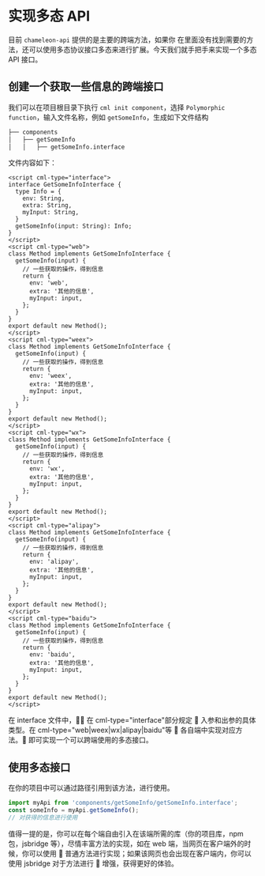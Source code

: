 # 实现多态 API

目前 `chameleon-api` 提供的是主要的跨端方法，如果你 在里面没有找到需要的方法，还可以使用多态协议接口多态来进行扩展。今天我们就手把手来实现一个多态 API 接口。

## 创建一个获取一些信息的跨端接口

我们可以在项目根目录下执行 `cml init component`，选择 `Polymorphic function`，输入文件名称，例如 `getSomeInfo`，生成如下文件结构

```bash
├── components
│   ├── getSomeInfo
│   │   ├── getSomeInfo.interface
```

文件内容如下：

```vue
<script cml-type="interface">
interface GetSomeInfoInterface {
  type Info = {
    env: String,
    extra: String,
    myInput: String,
  }
  getSomeInfo(input: String): Info;
}
</script>
<script cml-type="web">
class Method implements GetSomeInfoInterface {
  getSomeInfo(input) {
    // 一些获取的操作，得到信息
    return {
      env: 'web',
      extra: '其他的信息',
      myInput: input,
    };
  }
}
export default new Method();
</script>
<script cml-type="weex">
class Method implements GetSomeInfoInterface {
  getSomeInfo(input) {
    // 一些获取的操作，得到信息
    return {
      env: 'weex',
      extra: '其他的信息',
      myInput: input,
    };
  }
}
export default new Method();
</script>
<script cml-type="wx">
class Method implements GetSomeInfoInterface {
  getSomeInfo(input) {
    // 一些获取的操作，得到信息
    return {
      env: 'wx',
      extra: '其他的信息',
      myInput: input,
    };
  }
}
export default new Method();
</script>
<script cml-type="alipay">
class Method implements GetSomeInfoInterface {
  getSomeInfo(input) {
    // 一些获取的操作，得到信息
    return {
      env: 'alipay',
      extra: '其他的信息',
      myInput: input,
    };
  }
}
export default new Method();
</script>
<script cml-type="baidu">
class Method implements GetSomeInfoInterface {
  getSomeInfo(input) {
    // 一些获取的操作，得到信息
    return {
      env: 'baidu',
      extra: '其他的信息',
      myInput: input,
    };
  }
}
export default new Method();
</script>
```

在 interface 文件中， 在 cml-type="interface"部分规定  入参和出参的具体类型。在 cml-type="web|weex|wx|alipay|baidu"等  各自端中实现对应方法。 即可实现一个可以跨端使用的多态接口。

## 使用多态接口

在你的项目中可以通过路径引用到该方法，进行使用。

```javascript
import myApi from 'components/getSomeInfo/getSomeInfo.interface';
const someInfo = myApi.getSomeInfo();
// 对获得的信息进行使用
```

值得一提的是，你可以在每个端自由引入在该端所需的库（你的项目库，npm 包，jsbridge 等），尽情丰富方法的实现，如在 web 端，当网页在客户端外的时候，你可以使用  普通方法进行实现；如果该网页也会出现在客户端内，你可以使用 jsbridge 对于方法进行  增强，获得更好的体验。
